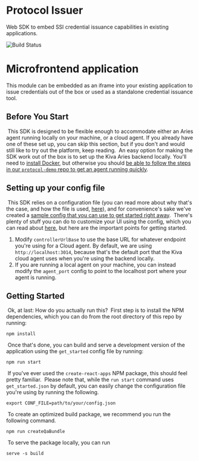 # Protocol Issuer
Web SDK to embed SSI credential issuance capabilities in existing applications.

![Build Status](https://github.com/kiva/protocol-sdk-verifier/workflows/build-main/badge.svg)

# Microfrontend application
This module can be embedded as an iframe into your existing application to issue credentials out of the box or used as a standalone credential issuance tool.

## Before You Start
​
This SDK is designed to be flexible enough to accommodate either an Aries agent running locally on your machine, or a cloud agent. If you already have one of these set up, you can skip this section, but if you don't and would still like to try out the platform, keep reading.
​
An easy option for making the SDK work out of the box is to set up the Kiva Aries backend locally. You'll need to [install Docker](https://docs.docker.com/get-docker/), but otherwise you should [be able to follow the steps in our `protocol-demo` repo to get an agent running quickly](https://github.com/kiva/protocol-demo#working-with-protocol-using-aries).
​
## Setting up your config file
​
This SDK relies on a configuration file (you can read more about why that's the case, and how the file is used, [here](https://github.com/kiva/protocol-sdk-verifier/tree/master/config)), and for convenience's sake we've created a [sample config that you can use to get started right away](https://github.com/kiva/protocol-sdk-verifier/tree/master/config/get_started.json).
​
There's plenty of stuff you can do to customize your UI using the config, which you can read about [here](https://github.com/kiva/protocol-sdk-verifier/tree/master/config), but here are the important points for getting started.
​
1. Modify `controllerUrlBase` to use the base URL for whatever endpoint you're using for a Cloud agent. By default, we are using `http://localhost:3014`, because that's the default port that the Kiva cloud agent uses when you're using the backend locally.
2. If you are running a local agent on your machine, you can instead modify the `agent_port` config to point to the localhost port where your agent is running.
​
## Getting Started
​
Ok, at last: How do you actually run this?
​
First step is to install the NPM dependencies, which you can do from the root directory of this repo by running:
​
```
npm install
```
​
Once that's done, you can build and serve a development version of the application using the `get_started` config file by running:
​
```
npm run start
```
​
If you've ever used the `create-react-apps` NPM package, this should feel pretty familiar.
​
Please note that, while the `run start` command uses `get_started.json` by default, you can easily change the configuration file you're using by running the following.
​
```
export CONF_FILE=path/to/your/config.json
```
​
To create an optimized build package, we recommend you run the following command.
​
```
npm run createQaBundle
```
​
To serve the package locally, you can run
​
```
serve -s build
```

